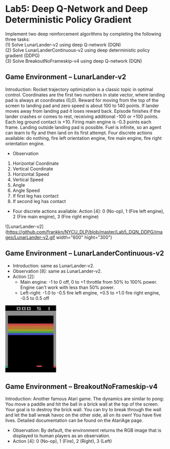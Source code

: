 # Lab5: Deep Q-Network and Deep Deterministic Policy Gradient
Implement two deep reinforcement algorithms by completing the following three tasks:  
(1) Solve LunarLander-v2 using deep Q-network (DQN)  
(2) Solve LunarLanderContinuous-v2 using deep deterministic policy gradient (DDPG)   
(3) Solve BreakoutNoFrameskip-v4 using deep Q-network (DQN)  

## Game Environment – LunarLander-v2
Introduction: Rocket trajectory optimization is a classic topic in optimal control. Coordinates are the first two numbers in state vector, where landing pad is always at coordinates (0,0). Reward for moving from the top of the screen to landing pad and zero speed is about 100 to 140 points. If lander moves away from landing pad it loses reward back. Episode finishes if the lander crashes or comes to rest, receiving additional -100 or +100 points. Each leg ground contact is +10. Firing main engine is -0.3 points each frame. Landing outside landing pad is possible. Fuel is infinite, so an agent can learn to fly and then land on its first attempt. Four discrete actions available: do nothing, fire left orientation engine, fire main engine, fire right orientation engine.

* Observation  
1. Horizontal Coordinate
2. Vertical Coordinate
3. Horizontal Speed
4. Vertical Speed
5. Angle
6. Angle Speed
7. If first leg has contact
8. If second leg has contact

* Four discrete actions available: Action [4]: 0 (No-op), 1 (Fire left engine), 2 (Fire main engine), 3 (Fire right engine)

![LunarLander-v2](https://github.com/frankkn/NYCU_DLP/blob/master/Lab5_DQN_DDPG/images/LunarLander-v2.gif width="600" hight="300")

## Game Environment – LunarLanderContinuous-v2
* Introduction: same as LunarLander-v2.
* Observation [8]: same as LunarLander-v2.
* Action [2]:
    * Main engine: -1 to 0 off, 0 to +1 throttle from 50% to 100% power. Engine can't work with less than 50% power.
    * Left-right: -1.0 to -0.5 fire left engine, +0.5 to +1.0 fire right engine, -0.5 to 0.5 off

![BreakoutNoFrameskip-v4](https://github.com/frankkn/NYCU_DLP/blob/master/Lab5_DQN_DDPG/images/BreakoutNoFrameskip-v4.gif)

## Game Environment – BreakoutNoFrameskip-v4
Introduction: Another famous Atari game. The dynamics are similar to pong: You move a paddle and hit the ball in a brick wall at the top of the screen. Your goal is to destroy the brick wall. You can try to break through the wall and let the ball wreak havoc on the other side, all on its own! You have five lives. Detailed documentation can be found on the AtariAge page.

* Observation: By default, the environment returns the RGB image that is displayed to human players as an observation.
* Action [4]: 0 (No-op), 1 (Fire), 2 (Right), 3 (Left)
